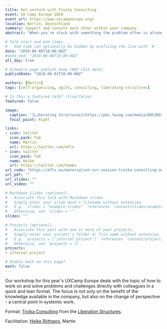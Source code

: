 ```yaml
---
title: Get unstuck with Troika Consulting
event: UX Camp Europe 2019
event_url: https://www.uxcampeurope.org/
location: Berlin, Deutschland
summary: Support and consult each other within your company.
abstract: "When you're stuck with something the problem often is already solved by another member of your organisation or maybe others can help. We'll introduce a lightweight format from the Liberating Structures framework."

# Talk start and end times.
#   End time can optionally be hidden by prefixing the line with `#`.
date: "2019-06-08T10:00:00Z"
#date_end: "2030-08-08T10:00:00Z"
all_day: true

# Schedule page publish date (NOT talk date).
publishDate: "2018-06-01T20:00:00Z"

authors: [Martin]
tags: [self-organizing, agile, consulting, liberating-structures]

# Is this a featured talk? (true/false)
featured: false

image:
  caption: '[Liberating Structures](https://pbs.twimg.com/media/D8h2NIUW4AAXmMY.jpg)'
  focal_point: Right

links:
- icon: twitter
  icon_pack: fab
  name: Martin
  url: https://twitter.com/mflx
- icon: twitter
  icon_pack: fab
  name: Heike
  url: https://twitter.com/hemba
url_code: "https://mflx.eu/materialien-zur-session-troika-consulting-auf-dem-uxcamp-europe-2019"
url_pdf: ""
url_slides: ""
url_video: ""

# Markdown Slides (optional).
#   Associate this talk with Markdown slides.
#   Simply enter your slide deck's filename without extension.
#   E.g. `slides = "example-slides"` references `content/slides/example-slides.md`.
#   Otherwise, set `slides = ""`.
slides: ""

# Projects (optional).
#   Associate this post with one or more of your projects.
#   Simply enter your project's folder or file name without extension.
#   E.g. `projects = ["internal-project"]` references `content/project/deep-learning/index.md`.
#   Otherwise, set `projects = []`.
projects:
- internal-project

# Enable math on this page?
math: false
---
```


Our workshop for this year's UXCamp Europe deals with the topic of how to work on and solve problems and challenges directly with colleagues in a quick and lean format.
The focus is not only on the benefit of the knowledge available in the company, but also on the change of perspective - a central point in systemic work.

Format: [Troika Consulting](http://www.liberatingstructures.com/8-troika-consulting%20/) from the [Liberation Structures](http://www.liberatingstructures.com/). 

Facilitation: [Heike Röttgers](https://twitter.com/hemba), Martin
